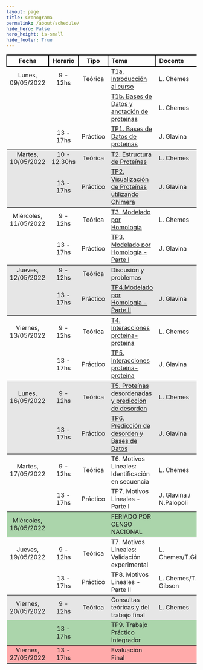 ```yaml
---
layout: page
title: Cronograma
permalink: /about/schedule/
hide_hero: False
hero_height: is-small
hide_footer: True
---
```


<style>
    .table td {
        max-width:500px;
    }

    .content table th{
        background: #dedede;
    }

    .table thead th {
        border: 2px solid black
    }

    .table tr:nth-child(4) { background: #e6e6e6ff; }
    .table tr:nth-child(5) { background: #e6e6e6ff; }
    .table tr:nth-child(4) { border-top: 1.5px solid black; }
    .table tr:nth-child(5) { border-bottom: 1.5px solid black; }

    .table tr:nth-child(8) { background: #e6e6e6ff; }
    .table tr:nth-child(9) { background: #e6e6e6ff; }
    .table tr:nth-child(8) { border-top: 1.5px solid black; }
    .table tr:nth-child(9) { border-bottom: 1.5px solid black; }

    .table tr:nth-child(12) { background: #e6e6e6ff; }
    .table tr:nth-child(13) { background: #e6e6e6ff; }
    .table tr:nth-child(12) { border-top: 1.5px solid black; }
    .table tr:nth-child(13) { border-bottom: 1.5px solid black; }

    .table tr:nth-child(16) { background: #abd5abff; }
    .table tr:nth-child(16) { border-top: 1.5px solid black; }
    .table tr:nth-child(16) { border-bottom: 1.5px solid black; }
    
    .table tr:nth-child(19) { background: #e6e6e6ff; }
    .table tr:nth-child(19) { border-top: 1.5px solid black; }
    .table tr:nth-child(20) { background: #abd5abff; }
    .table tr:nth-child(20) { border-bottom: 1.5px solid black; }

    .table tr:nth-child(21) { background: #ffaaaaff; }
    .table tr:nth-child(21) { border-bottom: 2px solid black; }

</style>

<div class="table">

|**Fecha** |   **Horario**   |  **Tipo**    |   **Tema**	|   **Docente** |
|:-------:|:-----------:|:-----------:|:-----------|:-----------|
| Lunes, 09/05/2022	    | 9 - 12hs  | Teórica   | [T1a. Introducción al curso](/estructural/teoricas/teorica1a/) | L. Chemes |
|                       |           |           | [T1b. Bases de Datos y anotación de proteínas](/estructural/teoricas/teorica1a/) | L. Chemes |
|                       | 13 - 17hs | Práctico  | [TP1. Bases de Datos de proteínas](/estructural/TPs/db_uniprot/) | J. Glavina |
| Martes, 10/05/2022    | 10 - 12.30hs  | Teórica   | [T2. Estructura de Proteínas](/estructural/teoricas/teorica2/) | L. Chemes |
|                       | 13 - 17hs | Práctico  | [TP2. Visualización de Proteínas utilizando Chimera](/estructural/TPs/chimera/)  | J. Glavina |
| Miércoles, 11/05/2022	|  9 - 12hs	| Teórica   | [T3. Modelado por Homología](/estructural/teoricas/teorica3/) | L. Chemes |
|                       | 13 - 17hs	| Práctico  | [TP3. Modelado por Homología - Parte I](/estructural/TPs/Modelado_Por_Homologia/)| J. Glavina |
| Jueves, 12/05/2022    | 9 - 12hs	| Teórica   | Discusión y problemas ||
|                       | 13 - 17hs | Práctico  | [TP4.Modelado por Homología - Parte II](/estructural/TPs/modelado_alphafold/) | J. Glavina |
| Viernes, 13/05/2022	| 9 - 12hs  | Teórica   | [T4. Interacciones proteína-proteína](/estructural/teoricas/teorica4/) | L. Chemes |
|                       | 13 - 17hs	| Práctico  | [TP5. Interacciones proteína-proteína](/estructural/TPs/ppi/) | J. Glavina |
| Lunes, 16/05/2022	    | 9 - 12hs	| Teórica   | [T5. Proteínas desordenadas y predicción de desorden](/estructural/teoricas/teorica5/) | L. Chemes |
|                       | 13 - 17hs | Práctico  | [TP6. Predicción de desorden y Bases de Datos](/estructural/TPs/Regions-flexibles/) | J. Glavina |
| Martes, 17/05/2022	| 9 - 12hs  | Teórica   | T6. Motivos Lineales: Identificación en secuencia | L. Chemes |
|                       | 13 - 17hs	| Práctico  | TP7. Motivos Lineales - Parte I | J. Glavina / N.Palopoli |
| Miércoles, 18/05/2022	|	        |           | FERIADO POR CENSO NACIONAL   |   |
| Jueves, 19/05/2022	| 9 - 12hs	| Teórica   | T7. Motivos Lineales: Validación experimental | L. Chemes/T.Gibson |
|                       | 13 - 17hs	| Práctico  | TP8. Motivos Lineales - Parte II | L. Chemes/T. Gibson |
| Viernes, 20/05/2022	| 9 - 12hs	| Teórica   | Consultas teóricas y del trabajo final | L. Chemes |
|                       | 13 - 17hs	|           | TP9. Trabajo Práctico Integrador   |   |
| Viernes, 27/05/2022	| 13 - 17hs	|           | Evaluación Final    |   |


</div>



<!---
<div class="table">

|05/08/2021 |  9 - 13hs| Teórica | [T1. Presentación de la materia](/introduccion-bioinformatica/teoricas/teorica1/) | F. Agüero |

</div>
-->
